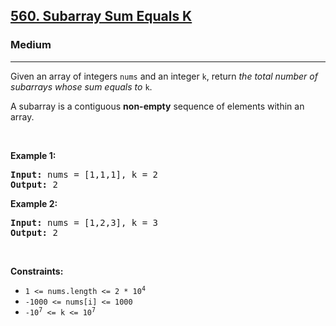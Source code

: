 <h2><a href="https://leetcode.com/problems/subarray-sum-equals-k/?roomId=FlLVdr">560. Subarray Sum Equals K</a></h2><h3>Medium</h3><hr><p>Given an array of integers <code>nums</code> and an integer <code>k</code>, return <em>the total number of subarrays whose sum equals to</em> <code>k</code>.</p>

<p>A subarray is a contiguous <strong>non-empty</strong> sequence of elements within an array.</p>

<p>&nbsp;</p>
<p><strong class="example">Example 1:</strong></p>
<pre><strong>Input:</strong> nums = [1,1,1], k = 2
<strong>Output:</strong> 2
</pre><p><strong class="example">Example 2:</strong></p>
<pre><strong>Input:</strong> nums = [1,2,3], k = 3
<strong>Output:</strong> 2
</pre>
<p>&nbsp;</p>
<p><strong>Constraints:</strong></p>

<ul>
	<li><code>1 &lt;= nums.length &lt;= 2 * 10<sup>4</sup></code></li>
	<li><code>-1000 &lt;= nums[i] &lt;= 1000</code></li>
	<li><code>-10<sup>7</sup> &lt;= k &lt;= 10<sup>7</sup></code></li>
</ul>
